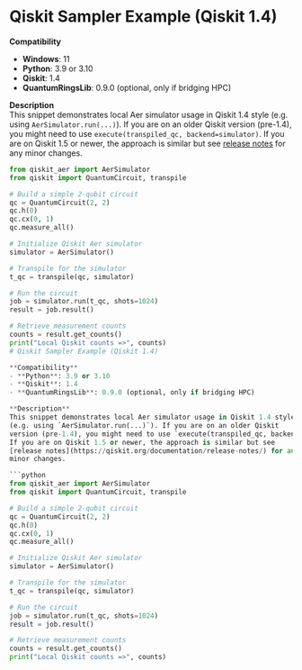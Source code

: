 # Qiskit Sampler Example (Qiskit 1.4)

**Compatibility**  
- **Windows**: 11
- **Python**: 3.9 or 3.10  
- **Qiskit**: 1.4  
- **QuantumRingsLib**: 0.9.0 (optional, only if bridging HPC)

**Description**  
This snippet demonstrates local Aer simulator usage in Qiskit 1.4 style 
(e.g. using `AerSimulator.run(...)`). If you are on an older Qiskit 
version (pre-1.4), you might need to use `execute(transpiled_qc, backend=simulator)`.
If you are on Qiskit 1.5 or newer, the approach is similar but see 
[release notes](https://qiskit.org/documentation/release-notes/) for any 
minor changes.

```python
from qiskit_aer import AerSimulator
from qiskit import QuantumCircuit, transpile

# Build a simple 2-qubit circuit
qc = QuantumCircuit(2, 2)
qc.h(0)
qc.cx(0, 1)
qc.measure_all()

# Initialize Qiskit Aer simulator
simulator = AerSimulator()

# Transpile for the simulator
t_qc = transpile(qc, simulator)

# Run the circuit
job = simulator.run(t_qc, shots=1024)
result = job.result()

# Retrieve measurement counts
counts = result.get_counts()
print("Local Qiskit counts =>", counts)
# Qiskit Sampler Example (Qiskit 1.4)

**Compatibility**  
- **Python**: 3.9 or 3.10  
- **Qiskit**: 1.4  
- **QuantumRingsLib**: 0.9.0 (optional, only if bridging HPC)

**Description**  
This snippet demonstrates local Aer simulator usage in Qiskit 1.4 style 
(e.g. using `AerSimulator.run(...)`). If you are on an older Qiskit 
version (pre-1.4), you might need to use `execute(transpiled_qc, backend=simulator)`.
If you are on Qiskit 1.5 or newer, the approach is similar but see 
[release notes](https://qiskit.org/documentation/release-notes/) for any 
minor changes.

```python
from qiskit_aer import AerSimulator
from qiskit import QuantumCircuit, transpile

# Build a simple 2-qubit circuit
qc = QuantumCircuit(2, 2)
qc.h(0)
qc.cx(0, 1)
qc.measure_all()

# Initialize Qiskit Aer simulator
simulator = AerSimulator()

# Transpile for the simulator
t_qc = transpile(qc, simulator)

# Run the circuit
job = simulator.run(t_qc, shots=1024)
result = job.result()

# Retrieve measurement counts
counts = result.get_counts()
print("Local Qiskit counts =>", counts)
